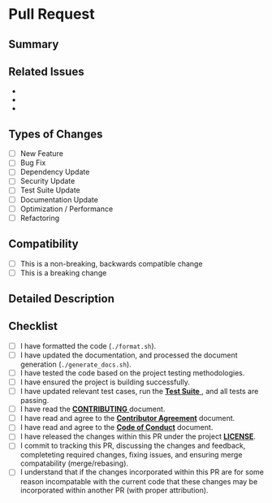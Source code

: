 # Pull Request <!--- Please update the Title -->

## Summary

<!--- Provide a brief, user-friendly summary of your changes -->

## Related Issues

 * <!--- Please link the relevant Issues in this list -->
 * <!--- Pull Requests must be related to one or more open issues -->
 * <!--- See the Contributing Documentation for more information -->

## Types of Changes

<!--- What type of change or changes are included? -->
<!--- Select all that apply -->

- [ ] New Feature
- [ ] Bug Fix
- [ ] Dependency Update
- [ ] Security Update
- [ ] Test Suite Update
- [ ] Documentation Update
- [ ] Optimization / Performance
- [ ] Refactoring

## Compatibility

<!--- Is this a breaking change? -->
<!--- Select only the one that applies -->

- [ ] This is a non-breaking, backwards compatible change
- [ ] This is a breaking change

## Detailed Description

<!--- Provide a thorough, detailed description of your PR, including technical details  -->

## Checklist

<!--- Complete the steps in the following checklist -->
<!--- All of these steps are required -->

- [ ] I have formatted the code (`./format.sh`).
- [ ] I have updated the documentation, and processed the document generation (`./generate_docs.sh`).
- [ ] I have tested the code based on the project testing methodologies.
- [ ] I have ensured the project is building successfully.
- [ ] I have updated relevant test cases, run the [**Test Suite** ](https://github.com/wrayjustin/yaids/blob/main/tests/), and all tests are passing.
- [ ] I have read the [**CONTRIBUTING** ](https://github.com/wrayjustin/yaids/blob/main/CONTRIBUTING.md) document.
- [ ] I have read and agree to the [**Contributor Agreement**](https://github.com/wrayjustin/yaids/blob/main/CLA.md) document.
- [ ] I have read and agree to the [**Code of Conduct**](https://github.com/wrayjustin/yaids/blob/main/CODE_OF_CONDUCT.md) document.
- [ ] I have released the changes within this PR under the project [**LICENSE**](https://github.com/wrayjustin/yaids/blob/main/COPYING.md).
- [ ] I commit to tracking this PR, discussing the changes and feedback, completeting required changes, fixing issues, and ensuring merge compatability (merge/rebasing).
- [ ] I understand that if the changes incorporated within this PR are for some reason incompatable with the current code that these changes may be incorporated within another PR (with proper attribution).
